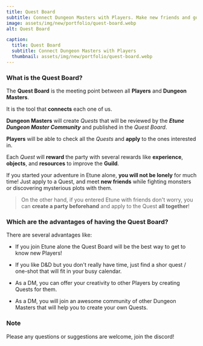 ```yaml
---
title: Quest Board
subtitle: Connect Dungeon Masters with Players. Make new friends and go into adventure with them.
image: assets/img/new/portfolio/quest-board.webp
alt: Quest Board

caption:
  title: Quest Board
  subtitle: Connect Dungeon Masters with Players
  thumbnail: assets/img/new/portfolio/quest-board.webp
---
```


### What is the Quest Board?

The **Quest Board** is the meeting point between all **Players** and **Dungeon Masters**. 

It is the tool that **connects** each one of us.

**Dungeon Masters** will create *Quests* that will be reviewed by the ***Etune Dungeon Master Community*** and published in the *Quest Board*.

**Players** will be able to check all the *Quests* and **apply** to the ones interested in.

Each *Quest* will **reward** the party with several rewards like **experience**, **objects**, and **resources** to improve the **Guild**.

If you started your adventure in Etune alone, **you will not be lonely** for much time!
Just apply to a Quest, and meet **new friends** while fighting monsters or discovering mysterious plots with them.

> On the other hand, if you entered Etune with friends don't worry, you can **create a party beforehand** and apply to the Quest **all together**!


### Which are the advantages of having the Quest Board?

There are several advantages like:

- If you join Etune alone the Quest Board will be the best way to get to know new Players!

- If you like D&D but you don't really have time, just find a shor quest / one-shot that will fit in your busy calendar.

- As a DM, you can offer your creativity to other Players by creating Quests for them.

- As a DM, you will join an awesome community of other Dungeon Masters that will help you to create your own Quests.


### Note

Please any questions or suggestions are welcome, join the discord!